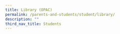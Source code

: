 ```yaml
---
title: Library (OPAC)
permalink: /parents-and-students/student/library/
description: ""
third_nav_title: Students
---
```

